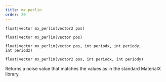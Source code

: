 ```yaml
---
title: mx_perlin
order: 20
---
```

`float|vector mx_perlin(vector2 pos)`

`float|vector mx_perlin(vector pos)`

`float|vector mx_perlin(vector pos, int periodx, int periody, int periodz)`

`float|vector mx_perlin(vector2 pos, int periodx, int periody)`

Returns a noise value that matches the values as in the standard MaterialX library.
